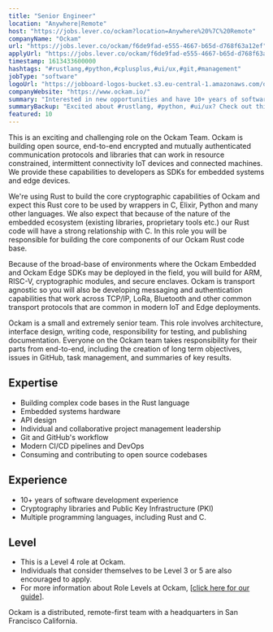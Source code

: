 ```yaml
---
title: "Senior Engineer"
location: "Anywhere|Remote"
host: "https://jobs.lever.co/ockam?location=Anywhere%20%7C%20Remote"
companyName: "Ockam"
url: "https://jobs.lever.co/ockam/f6de9fad-e555-4667-b65d-d768f63a12ef"
applyUrl: "https://jobs.lever.co/ockam/f6de9fad-e555-4667-b65d-d768f63a12ef/apply"
timestamp: 1613433600000
hashtags: "#rustlang,#python,#cplusplus,#ui/ux,#git,#management"
jobType: "software"
logoUrl: "https://jobboard-logos-bucket.s3.eu-central-1.amazonaws.com/ockam"
companyWebsite: "https://www.ockam.io/"
summary: "Interested in new opportunities and have 10+ years of software development experience? Ockam has a job opening for a Senior Engineer."
summaryBackup: "Excited about #rustlang, #python, #ui/ux? Check out this job post!"
featured: 10
---
```


This is an exciting and challenging role on the Ockam Team. Ockam is building open source, end-to-end encrypted and mutually authenticated communication protocols and libraries that can work in resource constrained, intermittent connectivity IoT devices and connected machines. We provide these capabilities to developers as SDKs for embedded systems and edge devices.

We're using Rust to build the core cryptographic capabilities of Ockam and expect this Rust core to be used by wrappers in C, Elixir, Python and many other languages. We also expect that because of the nature of the embedded ecosystem (existing libraries, proprietary tools etc.) our Rust code will have a strong relationship with C. In this role you will be responsible for building the core components of our Ockam Rust code base.

Because of the broad-base of environments where the Ockam Embedded and Ockam Edge SDKs may be deployed in the field, you will build for ARM, RISC-V, cryptographic modules, and secure enclaves. Ockam is transport agnostic so you will also be developing messaging and authentication capabilities that work across TCP/IP, LoRa, Bluetooth and other common transport protocols that are common in modern IoT and Edge deployments. 

Ockam is a small and extremely senior team. This role involves architecture, interface design, writing code, responsibility for testing, and publishing documentation. Everyone on the Ockam team takes responsibility for their parts from end-to-end, including the creation of long term objectives, issues in GitHub, task management, and summaries of key results.

## Expertise

*   Building complex code bases in the Rust language
*   Embedded systems hardware
*   API design
*   Individual and collaborative project management leadership
*   Git and GitHub's workflow
*   Modern CI/CD pipelines and DevOps
*   Consuming and contributing to open source codebases

## Experience

*   10+ years of software development experience
*   Cryptography libraries and Public Key Infrastructure (PKI)
*   Multiple programming languages, including Rust and C.

## Level

*   This is a Level 4 role at Ockam.
*   Individuals that consider themselves to be Level 3 or 5 are also encouraged to apply.
*   For more information about Role Levels at Ockam, \[[click here for our guide](https://www.ockam.io/learn/how-to-guides/high-performance-team/engineering_levels/)\].

Ockam is a distributed, remote-first team with a headquarters in San Francisco California.
